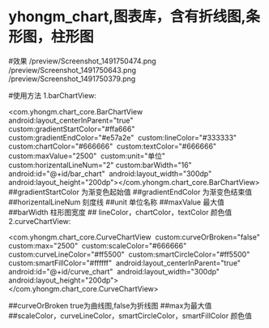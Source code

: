 # yhongm_chart,图表库，含有折线图,条形图，柱形图
#效果
/preview/Screenshot_1491750474.png
/preview/Screenshot_1491750643.png
/preview/Screenshot_1491750379.png

#使用方法
1.barChartView:

<com.yhongm.chart_core.BarChartView     android:layout_centerInParent="true"     custom:gradientStartColor="#ffa666"     custom:gradientEndColor="#e57a2e"     custom:lineColor="#333333"     custom:chartColor="#666666"     custom:textColor="#666666"     custom:maxValue="2500"     custom:unit="单位"     custom:horizentalLineNum="2"
    custom:barWidth="16"     android:id="@+id/bar_chart"     android:layout_width="300dp"     android:layout_height="200dp"></com.yhongm.chart_core.BarChartView>
	##gradientStartColor 为渐变色起始值
	##gradientEndColor 为渐变色结束值
	##horizentalLineNum 刻度线
	##unit 单位名称
	##maxValue 最大值
	##barWidth 柱形图宽度
	## lineColor，chartColor，textColor 颜色值
2.curveChartView:

<com.yhongm.chart_core.CurveChartView     custom:curveOrBroken="false"     custom:max="2500"     custom:scaleColor="#666666"     custom:curveLineColor="#ff5500"     custom:smartCircleColor="#ff5500"     custom:smartFillColor="#ffffff"     android:layout_centerInParent="true"     android:id="@+id/curve_chart"     android:layout_width="300dp"     android:layout_height="200dp"> </com.yhongm.chart_core.CurveChartView>
 
  ##curveOrBroken true为曲线图,false为折线图
  ##max为最大值
  ##scaleColor，curveLineColor，smartCircleColor，smartFillColor 颜色值


